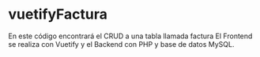 # vuetifyFactura
En este código encontrará el CRUD a una tabla llamada factura
El Frontend se realiza con Vuetify y el Backend con PHP y base de datos MySQL.
